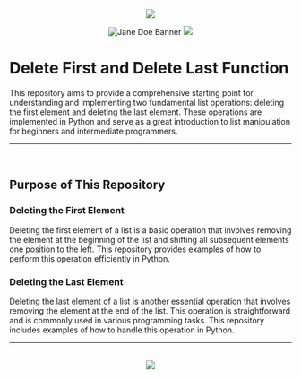 <div align=center>

<img src="https://capsule-render.vercel.app/api?type=waving&height=100&color=100:FF0000,20:F0F0F0&section=footer&reversal=false&textBg=false&fontAlignY=50&descAlign=48&descAlignY=59"/>

![Jane Doe Banner](https://github.com/user-attachments/assets/6dce4a9a-c124-413d-816b-a0ea878a6cd9)
<img src="https://capsule-render.vercel.app/api?type=waving&height=100&color=20:FF0000,100:F0F0F0&section=header&reversal=false&textBg=false&fontAlignY=50&descAlign=48&descAlignY=59"/>

</div>

# Delete First and Delete Last Function
This repository aims to provide a comprehensive starting point for understanding and implementing two fundamental list operations: deleting the first element and deleting the last element. These operations are implemented in Python and serve as a great introduction to list manipulation for beginners and intermediate programmers.

<hr><br>

## Purpose of This Repository

### Deleting the First Element
Deleting the first element of a list is a basic operation that involves removing the element at the beginning of the list and shifting all subsequent elements one position to the left. This repository provides examples of how to perform this operation efficiently in Python.

### Deleting the Last Element
Deleting the last element of a list is another essential operation that involves removing the element at the end of the list. This operation is straightforward and is commonly used in various programming tasks. This repository includes examples of how to handle this operation in Python.

<hr><br>

<div align="center">
  <a href="https://www.instagram.com/guanshiyin_/">
     <img src="https://capsule-render.vercel.app/api?type=waving&height=200&color=100:FF0000,20:F0F0F0&section=footer&reversal=false&textBg=false&fontAlignY=50&descAlign=48&descAlignY=59"/>
  </a>
</div>
